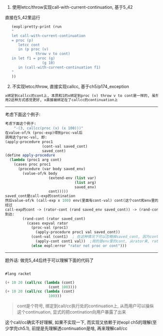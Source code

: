 1. 使用letcc/throw实现call-with-current-continuation, 基于5_42

直接在5_42里运行
```scheme
   (eopl:pretty-print (run
   " 
   let call-with-current-continuation
   = proc (p)
      letcc cont 
      in (p proc (v) 
              throw v to cont)
   in let f1 = proc (g) 
                 (g 10)
      in (call-with-current-continuation f1)
   "
   ))
```

2. 不实现letcc/throw, 直接实现callcc, 基于ch5/p174_exception

```scheme
x绑定到callcc的cont上, 本质和1的x绑定到proc (v) throw v to cont是一样的, 虽然实现的方式不一样
用2这种方式感觉更好, x直接被绑定在了callcc的continuation上
```


---

考虑下面这个例子:
```scheme
考虑下面这个例子:
    "-(3, callcc(proc (x) (x 100)))"
在value-of/k (proc-exp)得到proc-val后
调用这个proc-val, 即:
(apply-procedure proc1 
                 (cont-val saved_cont)
                 saved_cont)
(define apply-procedure
  (lambda (proc1 arg cont)
    (cases proc proc1
      (procedure (var body saved_env)
        (value-of/k body 
                    (extend-env (list var) 
                                (list arg)
                                saved_env)
                    cont)))))
saved_cont是call-exp的contination
然后value-of/k (call-exp x 100) env(里面有cont-val) cont(这个cont和env里的cont是同一个)
经过
call-exp的cont -> (rator-cont (rand saved_env saved_cont)) -> (rand-cont (rator saved_cont))
到达:
        (rand-cont (rator saved_cont)
          (cases expval rator
            (proc-val (proc1)
              (apply-procedure proc1 val saved_cont))
            (cont-val (cont1)  ; 在这种情况下可以忽略掉saved_cont, 因为cont-val里有continuation
              (apply-cont cont1 val))  ;用的是env里的cont, 从rator来, rator从env里找到
            (else eopl:error "rator not proc or cont")))
```

---

题外话: 做完5_44后终于可以理解下面的代码了
```scheme

#lang racket

(+ 10 20 (call/cc (lambda (cont) 
                    (cont 100))))
(+ 10 20 (call/cc (lambda (cont) 
                    100)))

```
> cont是个符号, 绑定到call/cc执行处的continuation上, 从而用户可以操纵这个continuation, 显式的把contination向用户暴露了出来

这个call/cc确实不好理解, 如果不实现一下, 而实现又依赖于对eopl ch5的理解(至少学完ch5.1), 前提是先理解透continuation是啥, 再来理解call/cc